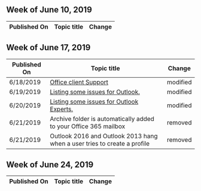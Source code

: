 ﻿<!-- This file is generated automatically each week. Changes made to this file will be overwritten.-->



## Week of June 10, 2019


| Published On |Topic title | Change |
|------|------------|--------|


## Week of June 17, 2019


| Published On |Topic title | Change |
|------|------------|--------|
| 6/18/2019 | [Office client Support](/outlook/troubleshoot/index) | modified |
| 6/19/2019 | [Listing some issues for Outlook.](/outlook/troubleshoot/client) | modified |
| 6/20/2019 | [Listing some issues for Outlook Experts.](/outlook/troubleshoot/outlook-experts) | modified |
| 6/21/2019 | Archive folder is automatically added to your Office 365 mailbox | removed |
| 6/21/2019 | Outlook 2016 and Outlook 2013 hang when a user tries to create a profile | removed |


## Week of June 24, 2019


| Published On |Topic title | Change |
|------|------------|--------|
